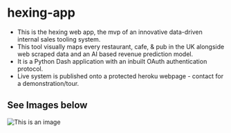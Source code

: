# hexing-app

 - This is the hexing web app, the mvp of an innovative data-driven internal sales tooling system.
 - This tool visually maps every restaurant, cafe, & pub in the UK alongside web scraped data and an AI based revenue prediction model. 
 - It is a Python Dash application with an inbuilt OAuth authentication protocol.
 - Live system is published onto a protected heroku webpage - contact for a demonstration/tour.
 
## See Images below
![This is an image](../assets/JarJarBinks.png)